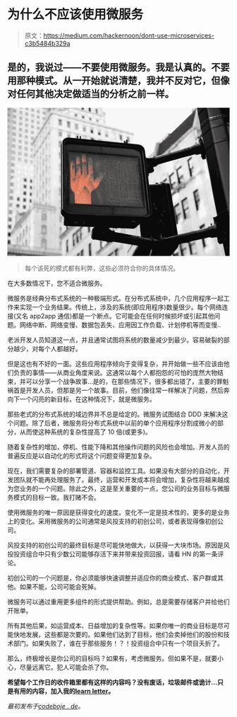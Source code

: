 # 为什么不应该使用微服务

> 原文：<https://medium.com/hackernoon/dont-use-microservices-c3b5484b329a>

## 是的，我说过——不要使用微服务。我是认真的。不要用那种模式。从一开始就说清楚，我并不反对它，但像对任何其他决定做适当的分析之前一样。

![](img/f10aabc84c77ade83c7f10e1f1610ffc.png)

> 每个该死的模式都有利弊，这些必须符合你的具体情况。

在大多数情况下，您不适合微服务。

微服务是经典分布式系统的一种极端形式。在分布式系统中，几个应用程序一起工作来实现一个业务结果。传统上，涉及的系统(即应用程序)数量很少。每个网络连接(又名 app2app 通信)都是一个断点。它可能会在任何时候损坏或引起其他问题。网络中断、网络变慢、数据包丢失、应用因工作负载、计划停机等而变慢..

老派开发人员知道这一点，并且通常试图将系统的数量减少到最少。容易破裂的部分越少，对每个人都越好。

但是这也有不好的一面。这些应用程序倾向于变得复杂，并开始做一些不应该由他们负责的事情——从商业角度来说。这通常以每个人都抱怨的可怕的庞然大物结束，并可以分享一个战争故事…是的，在那些情况下，很多都出错了，主要的罪魁祸首是开发人员，但那是另一个故事。目前，他们像往常一样解决了问题，然后奔向下一个闪亮的新目标，在这种情况下，就是微服务。

那些老式的分布式系统的域边界并不总是给定的。微服务试图结合 DDD 来解决这个问题。除了后者，微服务将分布式系统中以前的单个应用程序分割成微小的部分，从而使这种系统的复杂性提高了 10 倍(或更多)。

随着复杂性的增加，停机、性能下降和其他操作问题的风险也会增加。开发人员的普遍反应是以自动化的形式将这个问题变得更加复杂。

现在，我们需要复杂的部署管道、容器和监控工具。如果没有大部分的自动化，开发团队就不能再处理服务了。最终，运营和开发成本将会增加，复杂性将越来越成为您业务的一个问题。除此之外，这是至关重要的一点，您公司的业务目标与微服务模式的目标一致。我打赌不会。

使用微服务的唯一原因是获得变化的速度。变化不一定是技术性的，更多的是业务上的变化。采用微服务的公司通常是风投支持的初创公司，或者表现得像初创公司。

风投支持的初创公司的最终目标是尽可能快地做大，以获得一大块市场。原因是风投投资组合中只有少数公司能够存活下来并带来投资回报，请看 HN 的第一条评论。

初创公司的一个问题是，你必须能够快速调整并适应你的商业模式、客户群或其他。如果不能，公司可能会死掉。

微服务可以通过重用更多组件的形式提供帮助。例如，总是需要存储客户并给他们开账单。

所有其他后果，如运营成本、日益增加的复杂性等。如果你唯一的商业目标是尽可能快地发展，这些都是次要的。如果他们达到了目标，他们会卖掉他们的股份和技术部门。如果失败了，谁在乎那些服务！？！投资组合中只有一个项目夭折了。

那么，终极增长是你公司的目标吗？如果有，考虑微服务。但如果不是，就要小心，尽量远离它。犯人可能会杀了你。

**希望每个工作日的收件箱里都有这样的内容吗？没有废话，垃圾邮件或诡计…只是有用的内容，加入我的**[**learn letter**](https://codeboje.de/learnletter/)**。**

*最初发布于*[*codeboje . de*](https://codeboje.de/do-not-use-microservices/)*。*